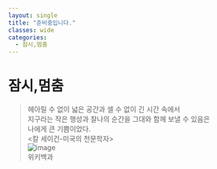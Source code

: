 ```yaml
---
layout: single
title: "준비중입니다."
classes: wide
categories:
  - 잠시,멈춤
---  
```


# 잠시,멈춤


> 헤아릴 수 없이 넓은 공간과 셀 수 없이 긴 시간 속에서  
> 지구라는 작은 행성과 찰나의 순간을 그대와 함께 보낼 수 있음은  
> 나에게  큰 기쁨이었다.  
> <칼 세이건-미국의 천문학자>  
![image](https://en.m.wikipedia.org/wiki/File:Carl_Sagan_Planetary_Society_cropped.png)  
위키백과
